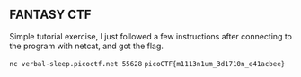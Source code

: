 ## FANTASY CTF

Simple tutorial exercise, I just followed a few instructions after connecting to the program with netcat, and got the flag.

`nc verbal-sleep.picoctf.net 55628`
`picoCTF{m1113n1um_3d1710n_e41acbee}`